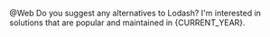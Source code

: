 @Web Do you suggest any alternatives to Lodash? I'm interested in solutions that are popular and maintained in {CURRENT_YEAR}.
